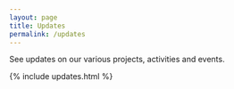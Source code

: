 ```yaml
---
layout: page
title: Updates
permalink: /updates
---
```


See updates on our various projects, activities and events.

{% include updates.html %}
